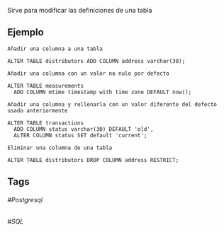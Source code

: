 Sirve para modificar las definiciones de una tabla

## Ejemplo

`Añadir una columna a una tabla`

```postgresql
ALTER TABLE distributors ADD COLUMN address varchar(30);
```

`Añadir una columna con un valor no nulo por defecto`

```postgresql
ALTER TABLE measurements
  ADD COLUMN mtime timestamp with time zone DEFAULT now();
```

`Añadir una columna y rellenarla con un valor diferente del defecto usado anteriormente`

```postgresql
ALTER TABLE transactions
  ADD COLUMN status varchar(30) DEFAULT 'old',
  ALTER COLUMN status SET default 'current';
```

`Eliminar una columna de una tabla`

```postgresql
ALTER TABLE distributors DROP COLUMN address RESTRICT;
```
## Tags

###### #Postgresql
###### #SQL